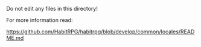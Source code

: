 Do not edit any files in this directory!

For more information read:

https://github.com/HabitRPG/habitrpg/blob/develop/common/locales/README.md

